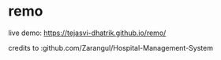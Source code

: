 # remo

live demo:  https://tejasvi-dhatrik.github.io/remo/


credits to :github.com/Zarangul/Hospital-Management-System
